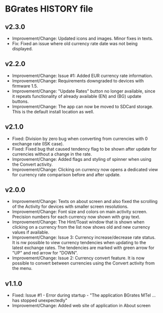 BGrates HISTORY file
=====================

## v2.3.0

  * Improvement/Change: Updated icons and images. Minor fixes in texts.
  * Fix: Fixed an issue where old currency rate date was not being displayed.

## v2.2.0

  * Improvement/Change: Issue #1: Added EUR currency rate information.
  * Improvement/Change: Requirements downgraded to devices with firmware 1.5.  
  * Improvement/Change:  "Update Rates" button no longer available, since it repeats functionality of already available (EN) and (BG) update buttons.
  * Improvement/Change: The app can now be moved to SDCard storage. This is the default install location as well.

## v2.1.0

  * Fixed: Division by zero bug when converting from currencies with 0 exchange rate (ISK case).
  * Fixed: Fixed bug that caused tendency flag to be shown after update for currencies without a change in the rate.
  * Improvement/Change: Added flags and styling of spinner when using the Convert activity.
  * Improvement/Change: Clicking on currency now opens a dedicated view for currency rate comparison before and after update. 
  
## v2.0.0

  * Improvement/Change: Texts on about screen and also fixed the scrolling of the Activity for devices with smaller screen resolutions.
  * Improvement/Change: Font size and colors on main activity screen. Precision numbers for each currency now shown with gray text.  
  * Improvement/Change: The Hint/Toast window that is shown when clicking on a currency from the list now shows old and new currency values if available.
  * Improvement/Change: Issue 3: Currency increase/decrease rate status. It is nw possible to view currency tendencies when updating to the latest exchange rates. The tendencies are marked with green arrow for "UP" and red arrow for "DOWN".
  * Improvement/Change: Issue 2: Currency convert feature. It is now possible to convert between currencies using the Convert activity from the menu.

## v1.1.0

  * Fixed: Issue #1 - Error during startup - "The application BGrates MTel ... has stopped unexpectedly"
  * Improvement/Change: Added web site of application in About screen

